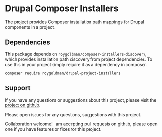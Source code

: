 # Drupal Composer Installers

The project provides Composer installation path mappings for Drupal components in a project.

## Dependencies

This package depends on `roygoldman/composer-installers-discovery`, which
provides installation path discovery from project dependencies. To use this
in your project simply require it as a dependency in composer.

```
composer require roygoldman/drupal-project-installers
```

## Support

If you have any questions or suggestions about this project, please visit the
[project on github](https://github.com/roygoldman/drupal-project-installers).

Please open issues for any questions, suggestions with this project.

Collaboration welcome! I am accepting pull requests on github, please open one
if you have features or fixes for this project.
